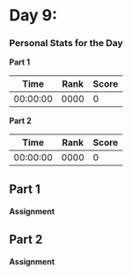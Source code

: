 ﻿# Day 9:

### Personal Stats for the Day
**Part 1**

 Time                  | Rank | Score 
-----------------------|------|-------
 00:00:00              | 0000 | 0     

**Part 2**

 Time                  | Rank | Score 
-----------------------|------|-------
 00:00:00              | 0000 | 0   

## Part 1
#### Assignment


## Part 2
#### Assignment
